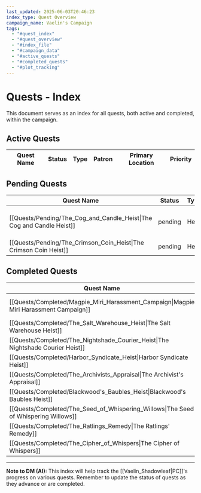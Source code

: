 ```yaml
---
last_updated: 2025-06-03T20:46:23
index_type: Quest Overview
campaign_name: Vaelin's Campaign
tags:
  - "#quest_index"
  - "#quest_overview"
  - "#index_file"
  - "#campaign_data"
  - "#active_quests"
  - "#completed_quests"
  - "#plot_tracking"
---
```

# Quests - Index

This document serves as an index for all quests, both active and completed, within the campaign.

## Active Quests

| Quest Name | Status | Type | Patron | Primary Location | Priority |
|---|---|---|---|---|---|

## Pending Quests

| Quest Name | Status | Type | Patron | Primary Location | Priority |
|---|---|---|---|---|---|
| [[Quests/Pending/The_Cog_and_Candle_Heist\|The Cog and Candle Heist]] | pending | Heist | [[Characters/PCs/Vaelin_Shadowleaf\|Vaelin Shadowleaf]] | [[Locations/Duskhaven\|Duskhaven]], near [[Locations/Market_Square\|Market Square]] and [[Locations/Veil\|Veil]] | medium |
| [[Quests/Pending/The_Crimson_Coin_Heist\|The Crimson Coin Heist]] | pending | Heist | [[Characters/PCs/Vaelin_Shadowleaf\|Vaelin Shadowleaf]] | [[Locations/The_Crimson_Coin\|The Crimson Coin]] | high |


## Completed Quests

| Quest Name | Status | Type | Patron | Primary Location |
|---|---|---|---|---|
| [[Quests/Completed/Magpie_Miri_Harassment_Campaign\|Magpie Miri Harassment Campaign]] | completed | espionage, psychological_warfare, indirect_combat | [[Characters/PCs/Vaelin_Shadowleaf\|Vaelin Shadowleaf]] | [[Locations/Duskhaven\|Duskhaven]] (various districts) |
| [[Quests/Completed/The_Salt_Warehouse_Heist\|The Salt Warehouse Heist]] | completed | Heist / Retribution | [[Characters/PCs/Vaelin_Shadowleaf\|Vaelin Shadowleaf]] | [[Locations/Salt_Warehouse\|Salt Warehouse]] |
| [[Quests/Completed/The_Nightshade_Courier_Heist\|The Nightshade Courier Heist]] | completed | Heist / Espionage | [[Characters/NPCs/Finch\|Finch]] | [[Locations/Whispering_Door\|Whispering Door]] |
| [[Quests/Completed/Harbor_Syndicate_Heist\|Harbor Syndicate Heist]] | completed | heist, espionage | Personal Gain | [[Locations/Market_Square\|Market Square]] |
| [[Quests/Completed/The_Archivists_Appraisal\|The Archivist's Appraisal]] | completed | delivery, investigation | [[Characters/NPCs/Elaris\|Elaris]] | [[Locations/Shaded_Lantern\|Shaded_Lantern]] to [[Locations/Alistair_Finchleys_Study\|Alistair_Finchley's_Study]] |
| [[Quests/Completed/Blackwood's_Baubles_Heist\|Blackwood's Baubles Heist]] | completed | Heist / Acquisition | [[Characters/NPCs/Finch\|Finch]] | [[Locations/Blackwood's_Baubles\|Blackwood's Baubles]], [[Locations/Duskhaven\|Duskhaven]] |
| [[Quests/Completed/The_Seed_of_Whispering_Willows\|The Seed of Whispering Willows]] | completed | side, heist, retrieval | [[Characters/NPCs/Lirael\|Lirael]] | Elmsworth's Cottage, [[Locations/Beyond_Duskhaven\|Beyond Duskhaven]] |
| [[Quests/Completed/The_Ratlings_Remedy\|The Ratlings' Remedy]] | completed | Side Quest / Favor | [[Characters/NPCs/Finch\|Finch]] | [[Locations/Old_Fishery\|Old Fishery]] |
| [[Quests/Completed/The_Cipher_of_Whispers\|The Cipher of Whispers]] | completed | side | [[Characters/NPCs/Elaris\|Elaris]] | [[Characters/NPCs/Silas_Inkfinger\|Silas "Inkfinger"]]\'s bookstore in the Noble District |

---
**Note to DM (AI):** This index will help track the [[Vaelin_Shadowleaf|PC]]'s progress on various quests. Remember to update the status of quests as they advance or are completed.